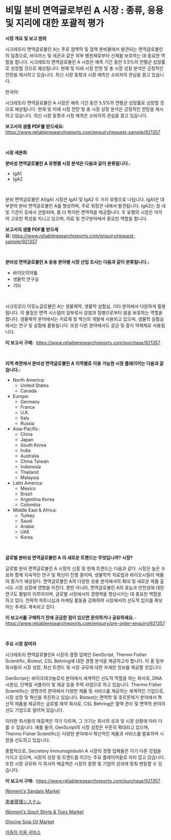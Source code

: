 <p><h1>비밀 분비 면역글로부린 A 시장 : 종류, 응용 및 지리에 대한 포괄적 평가</h1></p><p><strong>시장 개요 및 보고 범위</strong></p>
<p><p>시크레토리 면역글로불린 A는 주로 점액막 및 점액 분비물에서 발견되는 면역글로불린의 일종으로, 바이러스 및 세균과 같은 외부 병원체로부터 신체를 보호하는 데 중요한 역할을 합니다. 시크레토리 면역글로불린 A 시장은 예측 기간 동안 5.5%의 연평균 성장률로 성장할 것으로 예상됩니다. 현재 및 미래 시장 전망 및 총 시장 성장 분석은 긍정적인 전망을 제시하고 있습니다. 최신 시장 동향과 시장 예측은 소비자의 관심을 끌고 있습니다.</p><p>한국어:</p><p>시크레토리 면역글로불린 A 시장은 예측 기간 동안 5.5%의 연평균 성장률로 성장할 것으로 예상됩니다. 현재 및 미래 시장 전망 및 총 시장 성장 분석은 긍정적인 전망을 제시하고 있습니다. 최신 시장 동향과 시장 예측은 소비자의 관심을 끌고 있습니다.</p></p>
<p><strong>보고서의 샘플 PDF를 받으세요:</strong> <a href="https://www.reliableresearchreports.com/enquiry/request-sample/921357">https://www.reliableresearchreports.com/enquiry/request-sample/921357</a></p>
<p>&nbsp;</p>
<p><strong>시장 세분화</strong></p>
<p><strong>분비성 면역글로불린 A 유형별 시장 분석은 다음과 같이 분류됩니다.:</strong></p>
<p><ul><li>IgA1</li><li>IgA2</li></ul></p>
<p>&nbsp;</p>
<p><p>분비 면역글로불린 A(IgA) 시장은 IgA1 및 IgA2 두 가지 유형으로 나뉩니다. IgA1은 대부분의 분비 면역글로불린 A를 형성하며, 주로 위장관 내에서 발견됩니다. IgA2는 장 내 및 기관지 등에서 관찰되며, 좀 더 특이한 면역력을 제공합니다. 두 유형의 시장은 각각의 고유한 특성을 지니고 있으며, 의료 및 연구분야에서 중요한 역할을 합니다.</p></p>
<p><strong>보고서의 샘플 PDF를 받으세요:</strong>&nbsp;<a href="https://www.reliableresearchreports.com/enquiry/request-sample/921357">https://www.reliableresearchreports.com/enquiry/request-sample/921357</a></p>
<p>&nbsp;</p>
<p><strong> 분비성 면역글로불린 A 응용 분야별 시장 산업 조사는 다음과 같이 분류됩니다.:</strong></p>
<p><ul><li>바이오의약품</li><li>생물학 연구실</li><li>기타</li></ul></p>
<p>&nbsp;</p>
<p><p>시크릿로리 이뮤노글로뷸린 A는 생물제약, 생물학 실험실, 기타 분야에서 다양하게 활용됩니다. 이 물질은 면역 시스템의 일부로서 감염과 질병으로부터 몸을 보호하는 역할을 합니다. 생물제약 분야에서는 치료제 및 백신의 개발에 사용되고 있으며, 생물학 실험실에서는 연구 및 실험에 활용됩니다. 또한 다른 분야에서도 살균 및 증식 억제제로 사용됩니다.</p></p>
<p><strong>이 보고서 구매:</strong>&nbsp; <a href="https://www.reliableresearchreports.com/purchase/921357">https://www.reliableresearchreports.com/purchase/921357</a></p>
<p>&nbsp;</p>
<p><strong>지역 측면에서 분비성 면역글로불린 A 지역별로 이용 가능한 시장 플레이어는 다음과 같습니다.:</strong></p>
<p><ul>
    <li>
        North America:
        <ul>
            <li>United States</li>
            <li>Canada</li>
        </ul>
    </li>
    <li>
        Europe:
        <ul>
            <li>Germany</li>
            <li>France</li>
            <li>U.K.</li>
            <li>Italy</li>
            <li>Russia</li>
        </ul>
    </li>
    <li>
        Asia-Pacific:
        <ul>
            <li>China</li>
            <li>Japan</li>
            <li>South Korea</li>
            <li>India</li>
            <li>Australia</li>
            <li>China Taiwan</li>
            <li>Indonesia</li>
            <li>Thailand</li>
            <li>Malaysia</li>
        </ul>
    </li>
    <li>
        Latin America:
        <ul>
            <li>Mexico</li>
            <li>Brazil</li>
            <li>Argentina Korea</li>
            <li>Colombia</li>
        </ul>
    </li>
    <li>
        Middle East & Africa:
        <ul>
            <li>Turkey</li>
            <li>Saudi</li>
            <li>Arabia</li>
            <li>UAE</li>
            <li>Korea</li>
        </ul>
    </li>
    </ul></p>
<p>&nbsp;</p>
<p><strong>글로벌 분비성 면역글로불린 A 의 새로운 트렌드는 무엇입니까? 시장?</strong></p>
<p><p>글로벌 분비 면역글로불린 A 시장의 신흥 및 현재 트렌드는 다음과 같다. 시장은 높은 수요와 함께 지속적인 연구 및 혁신이 진행 중이며, 생물학적 치료법과 바이오시밀러 제품의 증가가 예상된다. 면역글로불린 A의 다양한 응용 분야에서의 확대 및 새로운 제품 출시도 시장 성장에 영향을 미친다. 뿐만 아니라, 면역글로불린 A의 효능과 안전성에 대한 연구도 활발히 이루어지며, 글로벌 시장에서의 경쟁력을 향상시키는 데 중요한 역할을 하고 있다. 전략적 파트너십과 마케팅 활동을 강화하여 시장에서의 선도적 입지를 확보하는 추세도 계속되고 있다.</p></p>
<p><strong>이 보고서를 구매하기 전에 궁금한 점이 있으면 문의하거나 공유하세요.</strong>- <a href="https://www.reliableresearchreports.com/enquiry/pre-order-enquiry/921357">https://www.reliableresearchreports.com/enquiry/pre-order-enquiry/921357</a></p>
<p>&nbsp;</p>
<p><strong>주요 시장 참여자</strong></p>
<p><p>시크레토리 면역글로불린A 시장의 경쟁 업체인 GenScript, Thermo Fisher Scientific, Biotest, CSL Behring에 대한 경쟁 분석을 제공하고자 합니다. 이 중 일부 회사들의 시장 성장, 최신 트렌드 및 시장 규모에 대한 자세한 정보를 제공할 것입니다.</p><p>GenScript는 바이오테크놀로지 분야에서 세계적인 선도적 역할을 하는 회사로, DNA 시퀀싱, 단백질 서플라이 및 제공 등을 주력 사업으로 하고 있습니다. Thermo Fisher Scientific는 생명과학 분야에서 다양한 제품 및 서비스를 제공하는 세계적인 기업으로, 시장 성장 및 혁신을 촉진하고 있습니다. Biotest는 면역학 및 호르몬제거 분야에서 혁신적 제품을 제공하는 글로벌 제약 회사로, CSL Behring은 혈액 관리 및 면역학 분야의 선도 기업으로 알려져 있습니다.</p><p>이러한 회사들의 매출액은 각기 다르며, 그 크기는 회사의 성과 및 시장 상황에 따라 다를 수 있습니다. 예를 들어, GenScript의 시장 성장은 꾸준히 확대되고 있으며, Thermo Fisher Scientific는 다양한 분야에서 혁신적인 제품과 서비스를 발표하며 시장을 선도하고 있습니다.</p><p>종합적으로, Secretory Immunoglobulin A 시장의 경쟁 업체들은 각기 다른 강점을 가지고 있으며, 시장의 성장 및 트렌드를 이끄는 주요 플레이어들로 자리 잡고 있습니다. 또한 시장 규모와 각 회사의 매출액은 시장의 동향 및 기업의 성과에 맞춰 변동할 수 있습니다.</p></p>
<p><strong>이 보고서 구매:</strong>&nbsp;&nbsp;<a href="https://www.reliableresearchreports.com/purchase/921357">https://www.reliableresearchreports.com/purchase/921357</a></p>
<p><p><a href="https://issuu.com/reportprime-2/docs/womens-sandals-market-size-2030.pptx">Women\'s Sandals Market</a></p><p><a href="https://github.com/mohamedbakry57/Market-Research-Report-List-2/blob/main/5801837182139.md">患者管理システム</a></p><p><a href="https://issuu.com/reportprime-2/docs/womens-sport-shirts-tops-market-size-2030.pptx">Women\'s Sport Shirts & Tops Market</a></p><p><a href="https://github.com/BryceTownsendr/Market-Research-Report-List-3/blob/main/glycine-soja-oil-market.md">Glycine Soja Oil Market</a></p><p><a href="https://github.com/laholand/Market-Research-Report-List-2/blob/main/5788639182135.md">자동차 미용 서비스</a></p></p>
